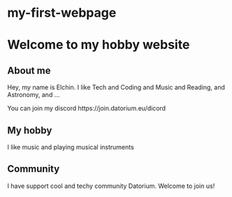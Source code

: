 # my-first-webpage
<!DOCTYPE html>
<html>

  <head>
    <title>Elchin's hobby page</title>
    <link rel="icon" type="image/x-icon" href="/images/favicon.ico">
  </head>
  
<body>

<h1>Welcome to my hobby website</h1>
  <h2>About me</h2>
  <p>Hey, my name is Elchin. I like Tech and Coding and Music and Reading, and Astronomy, and ...</p>
  <p>You can join my discord https://join.datorium.eu/dicord</p>
  
  <h2>My hobby</h2>
  <p>I like music and playing musical instruments</p>
  
  <h2>Community</h2>  
  <p>I have support cool and techy community Datorium. Welcome to join us!</p>

</body>
</html>
